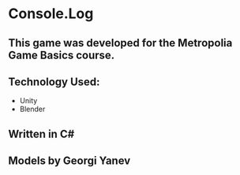 Console.Log
===

This game was developed for the Metropolia Game Basics course.
---

Technology Used:
---
- Unity
- Blender

Written in C#
---

Models by Georgi Yanev
---
